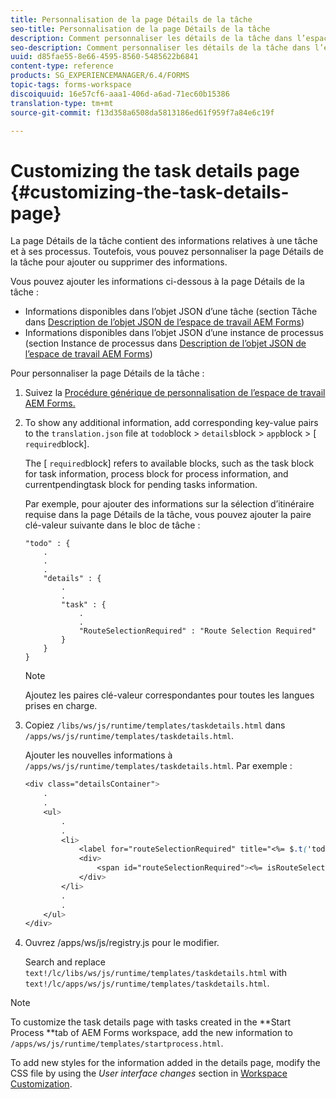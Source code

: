 ```yaml
---
title: Personnalisation de la page Détails de la tâche
seo-title: Personnalisation de la page Détails de la tâche
description: Comment personnaliser les détails de la tâche dans l’espace de travail AEM Forms pour modifier les informations par défaut affichées relatives à une tâche.
seo-description: Comment personnaliser les détails de la tâche dans l’espace de travail AEM Forms pour modifier les informations par défaut affichées relatives à une tâche.
uuid: d85fae55-8e66-4595-8560-5485622b6841
content-type: reference
products: SG_EXPERIENCEMANAGER/6.4/FORMS
topic-tags: forms-workspace
discoiquuid: 16e57cf6-aaa1-406d-a6ad-71ec60b15386
translation-type: tm+mt
source-git-commit: f13d358a6508da5813186ed61f959f7a84e6c19f

---
```



# Customizing the task details page {#customizing-the-task-details-page}

La page Détails de la tâche contient des informations relatives à une tâche et à ses processus. Toutefois, vous pouvez personnaliser la page Détails de la tâche pour ajouter ou supprimer des informations.

Vous pouvez ajouter les informations ci-dessous à la page Détails de la tâche :

* Informations disponibles dans l’objet JSON d’une tâche (section Tâche dans [Description de l’objet JSON de l’espace de travail AEM Forms](/help/forms/using/html-workspace-json-object-description.md))
* Informations disponibles dans l’objet JSON d’une instance de processus (section Instance de processus dans [Description de l’objet JSON de l’espace de travail AEM Forms](/help/forms/using/html-workspace-json-object-description.md))

Pour personnaliser la page Détails de la tâche :

1. Suivez la [Procédure générique de personnalisation de l’espace de travail AEM Forms.](/help/forms/using/generic-steps-html-workspace-customization.md) 
1. To show any additional information, add corresponding key-value pairs to the `translation.json` file at `todo`block > `details`block > `app`block > [ `required`block].

   The [ `required`block] refers to available blocks, such as the task block for task information, process block for process information, and currentpendingtask block for pending tasks information.

   Par exemple, pour ajouter des informations sur la sélection d’itinéraire requise dans la page Détails de la tâche, vous pouvez ajouter la paire clé-valeur suivante dans le bloc de tâche :

   ```
   "todo" : {
       .
       .
       .
       "details" : {
           .
           .
           "task" : {
               .
               .
               "RouteSelectionRequired" : "Route Selection Required"
           }
       }
   }
   ```

   >[!NOTE]
   >
   >Ajoutez les paires clé-valeur correspondantes pour toutes les langues prises en charge.

1. Copiez `/libs/ws/js/runtime/templates/taskdetails.html` dans `/apps/ws/js/runtime/templates/taskdetails.html`.

   Ajouter les nouvelles informations à `/apps/ws/js/runtime/templates/taskdetails.html`. Par exemple :

   ```css
   <div class="detailsContainer">
       .
       .
       <ul>
           .
           .
           <li>
               <label for="routeSelectionRequired" title="<%= $.t('todo.details.task.RouteSelectionRequired')%>"><%= $.t('todo.details.task.RouteSelectionRequired')%></label>
               <div>
                   <span id="routeSelectionRequired"><%= isRouteSelectionRequired != null ? isRouteSelectionRequired : ''%></span>
               </div>
           </li>
           .
           .
       </ul>
   </div>
   ```

1. Ouvrez /apps/ws/js/registry.js pour le modifier.

   Search and replace `text!/lc/libs/ws/js/runtime/templates/taskdetails.html` with `text!/lc/apps/ws/js/runtime/templates/taskdetails.html`.

>[!NOTE]
>
>To customize the task details page with tasks created in the **Start Process **tab of AEM Forms workspace, add the new information to `/apps/ws/js/runtime/templates/startprocess.html`.
>
>To add new styles for the information added in the details page, modify the CSS file by using the *User interface changes* section in [Workspace Customization](/help/forms/using/changing-locale-user-interface.md#main-pars-header-3).
